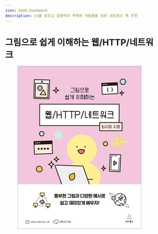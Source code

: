 ```yaml
---
icon: book-bookmark
description: cs를 모르고 집중력이 부족한 사람들을 위한 네트워크 책 추천
---
```


# 그림으로 쉽게 이해하는 웹/HTTP/네트워크

<figure><img src="../../.gitbook/assets/image (37).png" alt=""><figcaption></figcaption></figure>
